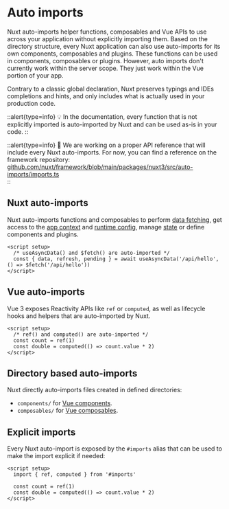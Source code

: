 # Auto imports

Nuxt auto-imports helper functions, composables and Vue APIs to use across your application without explicitly importing them. Based on the directory structure, every Nuxt application can also use auto-imports for its own components, composables and plugins. These functions can be used in components, composables or plugins. However, auto imports don't currently work within the server scope. They just work within the Vue portion of your app.

Contrary to a classic global declaration, Nuxt preserves typings and IDEs completions and hints, and only includes what is actually used in your production code.

::alert{type=info}
💡 In the documentation, every function that is not explicitly imported is auto-imported by Nuxt and can be used as-is in your code.
::

::alert{type=info}
🚧  We are working on a proper API reference that will include every Nuxt auto-imports. For now, you can find a reference on the framework repository: [github.com/nuxt/framework/blob/main/packages/nuxt3/src/auto-imports/imports.ts](https://github.com/nuxt/framework/blob/main/packages/nuxt3/src/auto-imports/imports.ts)  
::

## Nuxt auto-imports

Nuxt auto-imports functions and composables to perform [data fetching](/docs/usage/data-fetching), get access to the [app context](/docs/usage/nuxt-app) and [runtime config](/docs/usage/runtime-config), manage [state](/docs/usage/state) or define components and plugins.

```vue
<script setup>
  /* useAsyncData() and $fetch() are auto-imported */
  const { data, refresh, pending } = await useAsyncData('/api/hello', () => $fetch('/api/hello'))
</script>
```

## Vue auto-imports

Vue 3 exposes Reactivity APIs like `ref` or `computed`, as well as lifecycle hooks and helpers that are auto-imported by Nuxt.

```vue
<script setup>
  /* ref() and computed() are auto-imported */
  const count = ref(1)
  const double = computed(() => count.value * 2)
</script>
```

## Directory based auto-imports

Nuxt directly auto-imports files created in defined directories:

- `components/` for [Vue components](/docs/directory-structure/components).
- `composables/` for [Vue composables](/docs/directory-structure/composables).

## Explicit imports

Every Nuxt auto-import is exposed by the `#imports` alias that can be used to make the import explicit if needed:

```vue
<script setup>
  import { ref, computed } from '#imports'

  const count = ref(1)
  const double = computed(() => count.value * 2)
</script>
```
